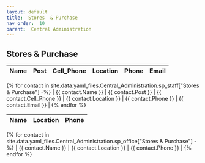 ```yaml
---
layout: default
title:  Stores  & Purchase
nav_order:  10
parent:  Central Administration
---
```




## Stores & Purchase


| Name | Post | Cell_Phone | Location | Phone | Email |
| --- | --- | --- | --- | --- | --- |
{% for contact in site.data.yaml_files.Central_Administration.sp_staff["Stores \& Purchase"] -%}
| {{ contact.Name }} | {{ contact.Post }} | {{ contact.Cell_Phone }} | {{ contact.Location }} | {{ contact.Phone }} | {{ contact.Email }} |
{% endfor %}


 


| Name | Location | Phone |
| --- | --- | --- |
{% for contact in site.data.yaml_files.Central_Administration.sp_office["Stores \& Purchase"] -%}
| {{ contact.Name }} | {{ contact.Location }} | {{ contact.Phone }} |
{% endfor %}
